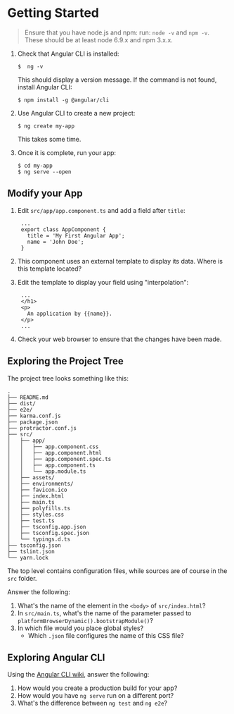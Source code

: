 # Getting Started


> Ensure that you have node.js and npm: run: `node -v`
> and `npm -v`. These should be at least node 6.9.x
> and npm 3.x.x.

1. Check that Angular CLI is installed:

       $  ng -v

   This should display a version message.
   If the command is not found, install Angular CLI:

       $ npm install -g @angular/cli

2. Use Angular CLI to create a new project:

       $ ng create my-app

   This takes some time.

3. Once it is complete, run your app:

       $ cd my-app
       $ ng serve --open


## Modify your App

1. Edit `src/app/app.component.ts` and add a field after `title`:

        ...
        export class AppComponent {
          title = 'My First Angular App';
          name = 'John Doe';
        }

2. This component uses an external template to display its data. Where is this template located?

3. Edit the template to display your field using "interpolation":

        ...
        </h1>
        <p>
          An application by {{name}}.
        </p>
        ...

4. Check your web browser to ensure that the changes have been made.


## Exploring the Project Tree

The project tree looks something like this:

```
.
├── README.md
├── dist/
├── e2e/
├── karma.conf.js
├── package.json
├── protractor.conf.js
├── src/
│   ├── app/
│   │   ├── app.component.css
│   │   ├── app.component.html
│   │   ├── app.component.spec.ts
│   │   ├── app.component.ts
│   │   └── app.module.ts
│   ├── assets/
│   ├── environments/
│   ├── favicon.ico
│   ├── index.html
│   ├── main.ts
│   ├── polyfills.ts
│   ├── styles.css
│   ├── test.ts
│   ├── tsconfig.app.json
│   ├── tsconfig.spec.json
│   └── typings.d.ts
├── tsconfig.json
├── tslint.json
└── yarn.lock
```

The top level contains configuration files, while sources are of course in the `src` folder.

Answer the following:

1. What's the name of the element in the `<body>` of `src/index.html`?
2. In `src/main.ts`, what's the name of the parameter passed to `platformBrowserDynamic().bootstrapModule()`?
3. In which file would you place global styles?
   - Which `.json` file configures the name of this CSS file?


## Exploring Angular CLI

Using the [Angular CLI wiki](https://github.com/angular/angular-cli/wiki), answer the following:

1. How would you create a production build for your app?
2. How would you have `ng serve` run on a different port?
3. What's the difference between `ng test` and `ng e2e`?
